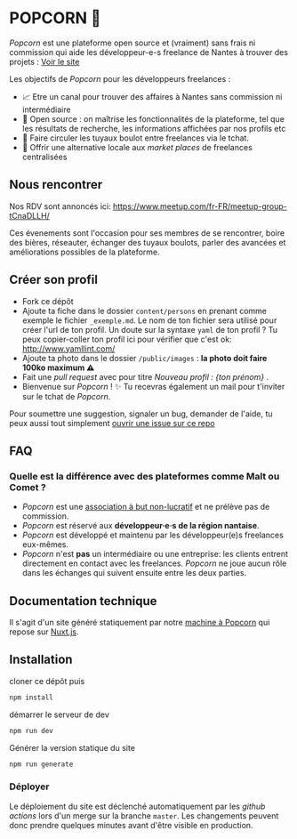 # POPCORN 🍿

_Popcorn_ est une plateforme open source et (vraiment) sans frais ni commission qui aide les développeur-e-s freelance de Nantes à trouver des projets : [Voir le site](https://popcorn-nantes.github.io/)

Les objectifs de _Popcorn_ pour les développeurs freelances :

- 📈 Etre un canal pour trouver des affaires à Nantes sans commission ni intermédiaire
- 📗 Open source : on maîtrise les fonctionnalités de la plateforme, tel que les résultats de recherche, les informations affichées par nos profils etc
- 💬 Faire circuler les tuyaux boulot entre freelances via le tchat.
- 💪 Offrir une alternative locale aux _market places_ de freelances centralisées

## Nous rencontrer

Nos RDV sont annoncés ici: https://www.meetup.com/fr-FR/meetup-group-tCnaDLLH/

Ces évenements sont l'occasion pour ses membres de se rencontrer, boire des bières, réseauter, échanger des tuyaux boulots, parler des avancées et améliorations possibles de la plateforme.

## Créer son profil

- Fork ce dépôt
- Ajoute ta fiche dans le dossier `content/persons` en prenant comme exemple le fichier `_exemple.md`. Le nom de ton fichier sera utilisé pour créer l'url de ton profil. Un doute sur la syntaxe `yaml` de ton profil ? Tu peux copier-coller ton profil ici pour vérifier que c'est ok: http://www.yamllint.com/
- Ajoute ta photo dans le dossier `/public/images` : **la photo doit faire 100ko maximum ⚠️**
- Fait une _pull request_ avec pour titre _Nouveau profil : {ton prénom}_ .
- Bienvenue sur _Popcorn_ ! ✨ Tu recevras également un mail pour t'inviter sur le tchat de _Popcorn_.

Pour soumettre une suggestion, signaler un bug, demander de l'aide, tu peux aussi tout simplement [ouvrir une issue sur ce repo](https://github.com/popcorn-nantes/popcorn-nantes/issues/new)

## FAQ

### Quelle est la différence avec des plateformes comme Malt ou Comet ?

- _Popcorn_ est une [association à but non-lucratif](https://opencollective.com/popcorn) et ne prélève pas de commission.
- _Popcorn_ est réservé aux **développeur·e·s de la région nantaise**.
- _Popcorn_ est développé et maintenu par les développeur(e)s freelances eux-mêmes.
- _Popcorn_ n'est **pas** un intermédiaire ou une entreprise: les clients entrent directement en contact avec les freelances. _Popcorn_ ne joue aucun rôle dans les échanges qui suivent ensuite entre les deux parties.

## Documentation technique

Il s'agit d'un site généré statiquement par notre [machine à Popcorn](https://github.com/popcorn-nantes/popcorn-machine) qui repose sur [Nuxt.js](https://nuxtjs.org/).

## Installation

cloner ce dépôt puis

```sh
npm install
```

démarrer le serveur de dev

```sh
npm run dev
```

Générer la version statique du site

```sh
npm run generate
```

### Déployer

Le déploiement du site est déclenché automatiquement par les *github actions* lors d'un merge sur la branche `master`. Les changements peuvent donc prendre quelques minutes avant d'être visible en production.
